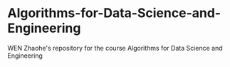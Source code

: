# Algorithms-for-Data-Science-and-Engineering
WEN Zhaohe's repository for the course Algorithms for Data Science and Engineering
